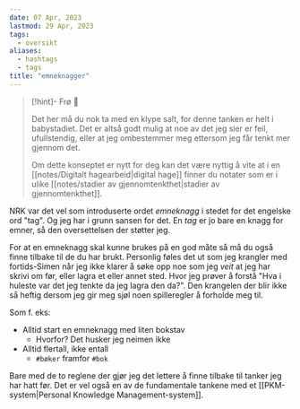 ```yaml
---
date: 07 Apr, 2023
lastmod: 29 Apr, 2023
tags:
  - oversikt
aliases:
  - hashtags
  - tags
title: "emneknagger"
---
```

> [!hint]- Frø  🌱
>
> Det her må du nok ta med en klype salt, for denne tanken er helt i babystadiet. Det er altså godt mulig at noe av det jeg sier er feil, ufullstendig, eller at jeg ombestemmer meg ettersom jeg får tenkt mer gjennom det.
> 
> Om dette konseptet er nytt for deg kan det være nyttig å vite at i en [[notes/Digitalt hagearbeid|digital hage]] finner du notater som er i ulike [[notes/stadier av gjennomtenkthet|stadier av gjennomtenkthet]].

NRK var det vel som introduserte ordet *emneknagg* i stedet for det engelske ord "tag". Og jeg har i grunn sansen for det. En *tag* er jo bare en knagg for emner, så den oversettelsen der støtter jeg.

For at en emneknagg skal kunne brukes på en god måte så må du også finne tilbake til de du har brukt. Personlig føles det ut som jeg krangler med fortids-Simen når jeg ikke klarer å søke opp noe som jeg *veit* at jeg har skrivi om før, eller lagra et eller annet sted. Hvor jeg prøver å forstå "Hva i huleste var det jeg tenkte da jeg lagra den da?". Den krangelen der blir ikke så heftig dersom jeg gir meg sjøl noen spilleregler å forholde meg til.

Som f. eks:
- Alltid start en emneknagg med liten bokstav
	- Hvorfor? Det husker jeg neimen ikke
- Alltid flertall, ikke entall
	- `#bøker` framfor `#bok`

Bare med de to reglene der gjør jeg det lettere å finne tilbake til tanker jeg har hatt før. Det er vel også en av de fundamentale tankene med et [[PKM-system|Personal Knowledge Management-system]].
